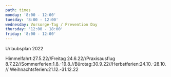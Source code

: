 ```yaml
---
path: times
monday: '8:00 - 12:00'
tuesday: '8:00 - 12:00'
wednesday: Vorsorge-Tag / Prevention Day
thursday: '12:00 - 18:00'
friday: '8:00 - 12:00'
---
```

Urlaubsplan 2022

Himmelfahrt:27.5.22//Freitag 24.6.22//Praxisausflug 8.7.22//Sommerferien:1.8.-19.8.//Bürotag:30.9.22//Herbstferien:24.10.-28.10.// Weihnachtsferien:21.12.-31.12.22
